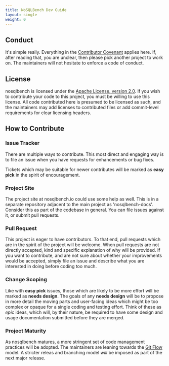 ```yaml
---
title: NoSQLBench Dev Guide
layout: single
weight: 0
---
```


## Conduct

It's simple really. Everything in the 
[Contributor Covenant](https://www.contributor-covenant.org/version/1/4/code-of-conduct)
applies here. If, after reading that, you are unclear, then please pick another project to work on.
The maintainers will not hesitate to enforce a code of conduct.

## License

nosqlbench is licensed under the [Apache License, version
2.0](https://www.apache.org/licenses/LICENSE-2.0). If you wish to contribute
your code to this project, you must be willing to use this license. All code
contributed here is presumed to be licensed as such, and the maintainers
may add licenses to contributed files or add commit-level requirements for
clear licensing headers.

## How to Contribute

### Issue Tracker

There are multiple ways to contribute. This most direct and engaging way is to
file an issue when you have requests for enhancements or bug fixes.

Tickets which may be suitable for newer contributes will be marked as **easy
pick** in the spirit of encouragement.

### Project Site

The project site at nosqlbench.io could use some help as well. This is in a
separate repository adjacent to the main project as 'nosqlbench-docs'.
Consider this as part of the codebase in general. You can file issues against 
it, or submit pull requests.

### Pull Request

This project is eager to have contributors. To that end, pull requests which are
in the spirit of the project will be welcome. When pull requests are not
directly accepted, kind and specific explanation of why will be provided. If you
want to contribute, and are not sure about whether your improvements would be
accepted, simply file an issue and describe what you are interested in doing
before coding too much.

### Change Scoping

Like with **easy pick** issues, those which are likely to be more effort will be
marked as **needs design**. The goals of any **needs design** will be to propose
in more detail the moving parts and user-facing ideas which might be too complex
or opaque for a single coding and testing effort. Think of these as *epic*
ideas, which will, by their nature, be required to have some design and usage
documentation submitted before they are merged.

### Project Maturity

As nosqlbench matures, a more stringent set of code management practices will
be adopted. The maintainers are leaning towards the 
[Git Flow](https://nvie.com/posts/a-successful-git-branching-model/)
model. A stricter releas and branching model *will* be imposed as part of the next
major release.





